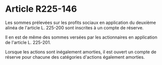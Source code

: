 # Article R225-146

Les sommes prélevées sur les profits sociaux en application du deuxième alinéa de l'article L. 225-200 sont inscrites à un compte de réserve.

Il en est de même des sommes versées par les actionnaires en application de l'article L. 225-201.

Lorsque les actions sont inégalement amorties, il est ouvert un compte de réserve pour chacune des catégories d'actions également amorties.
